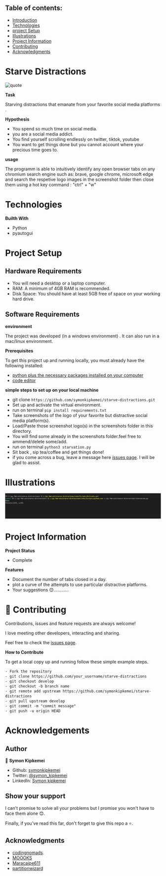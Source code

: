 

## Table of contents:
- [Introduction](#intro)
- [Technologies](#tech)
- [project Setup](#projo)
- [Illustrations](#illus)
- [Project Information](#info)
- [Contributing](#contri)
- [Acknowledgments](#know)

<INTRODUCTION>

<h1 id="intro">Starve Distractions</h1>

![quote](illustrations\quote.jpg)

**Task**

Starving distractions that emanate from your favorite social media platforms .
 
**Hypothesis**

- You spend so much time on social media.
- you are a social media addict.
- You find yourself scrolling endlessly on twitter, tiktok, youtube
- You want to get things done but you cannot account where your precious time goes to.

**usage**

The programm is able to intuitively identify any open browser tabs on any chromium search engine such as: brave, google chrome, microsoft edge and search the respetive logo images in the screenshot folder then close them using a hot key command : "ctrl" + "w"


<TECHNOLOGIES>

<h1 id="tech">Technologies</h1>

**Builth With**
- Python
- pyautogui


<PROJECT-SETUP>

<h1 id="projo">Project Setup</h1>


## Hardware Requirements
- You will need a desktop or a laptop computer.
- RAM: A minimum of 4GB RAM is recommended.
- Disk Space: You should have at least 5GB free of space on your working hard drive.

## Software Requirements

**environment**

The project was developed (in a windows environment) . It can also run in a mac/linux environment.

**Prerequisites**

To get this project up and running locally, you must already have the following installed:
- [python plus the necessary packages installed on your computer](https://www.python.org/downloads/)
- [code editor ](https://code.visualstudio.com/)


**simple steps to set up on your local machine**

- git clone ```https://github.com/symonkipkemei/starve-distractions.git ```
- Set up and activate the virtual environment.
- run on terminal ```pip install requirements.txt```
- Take screenshots of the logo of your favorite but distractive social media platform(s).
- Load/Paste those screenshot logo(s) in the screenshots folder in this directory.
- You will find some already in the screenshots folder.feel free to ammend/delete some/add.
- run on terminal ```python3 starvation.py   ```
- Sit back , sip tea/coffee and get things done!
- if you come across a bug, leave a message here [issues page](https://github.com/symonkipkemei/api-database-chefbook/issues). I will be glad to assist.


<ILLUSTRATIONS>

<h1 id="illus">Illustrations</h1>

![image](illustrations\illu-01.JPG)



<PROJECT-INFORMATION>

<h1 id="info">Project Information</h1>

**Project Status**
- Complete

**Features**
- Document the number of tabs closed in a day.
- plot a curve of the attempts to use particular distractive platforms.
- Your suggestions 😊............


<CONTRIBUTING>

<h1 id="contri">🤝 Contributing</h1>

Contributions, issues and feature requests are always welcome!

I love meeting other developers, interacting and sharing.

Feel free to check the [issues page](https://github.com/symonkipkemei/api-database-chefbook/issues).

**How to Contribute**

To get a local copy up and running follow these simple example steps.

```
- Fork the repository
- git clone https://github.com/your_username/starve-distractions
- git checkout develop
- git checkout -b branch name
- git remote add upstream https://github.com/symonkipkemei/starve-distractions
- git pull upstream develop
- git commit -m "commit message"
- git push -u origin HEAD
```


<ACKNOWLEDGMENTS>

<h1 id="know">Acknowledgements</h1>

## Author

👤 **Symon Kipkemei**

- Github: [symonkipkemei](https://github.com/symonkipkemei)
- Twitter: [@symon_kipkemei](https://twitter.com/symon_kipkemei)
- LinkedIn: [Symon kipkemei](https://www.linkedin.com/in/symon-kipkemei/)


## Show your support


I can't promise to solve all your problems but I promise you won't have 
to face them alone 😊.

Finally, if you've read this far, don't forget to give this repo a ⭐️. 


## Acknowledgments

- [codingnomads](https://codingnomads.co/).
- [MOOOKS](https://github.com/MOOOKS/distractionStopper1000)
- [Maracaipe611](https://github.com/asweigart/pyautogui/issues/321)
- [partitionwizard](https://www.partitionwizard.com/partitionmanager/git-is-not-recognized.html)

